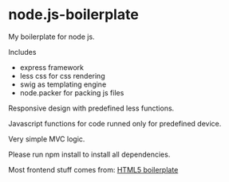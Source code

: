 node.js-boilerplate
===================

My boilerplate for node js.

Includes
  - express framework
  - less css for css rendering
  - swig as templating engine
  - node.packer for packing js files

Responsive design with predefined less functions.

Javascript functions for code runned only for predefined device.

Very simple MVC logic.

Please run npm install to install all dependencies.

Most frontend stuff comes from: [HTML5 boilerplate](http://html5boilerplate.com/)
